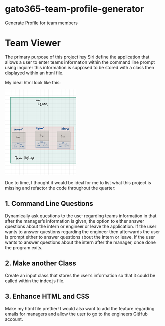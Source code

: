 # gato365-team-profile-generator
Generate Profile for team members


# Team Viewer

The primary purpose of this project hey Siri define the application that allows a user to enter teams information within the command line prompt using inquirer this  information is supposed to be stored with a class then displayed within an html file.



 My ideal html look like this:

<img src = "/assets/images/plan_for_html.jpg" width="45%" height="65%"> 

Due to time, I thought it would be ideal for me to list what this project is missing and refactor the code throughout the quarter:



## 1. Command Line Questions
Dynamically ask questions to the user regarding teams information in that after the manager’s information is given, the option to either answer questions about the intern or engineer or leave the application. If the user wants to answer questions regarding the engineer then afterwards the user is prompt either to answer questions about the intern or leave. If the user wants to answer questions about the intern after the manager, once done the program exits.


## 2. Make another Class
Create an input class that stores the user’s information so that it could be called within the index.js file.


## 3. Enhance HTML and CSS 
Make my html file prettier! I would also want to add the feature regarding emails for managers and allow the user to go to the engineers GitHub account.